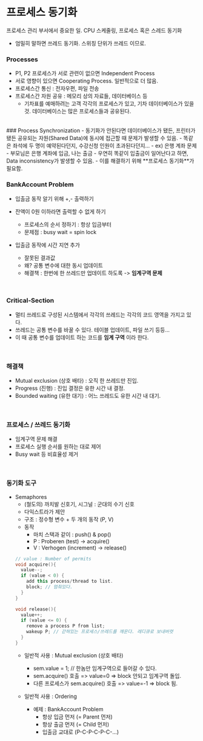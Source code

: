 # 프로세스 동기화

프로세스 관리 부서에서 중요한 일. CPU 스케줄링, 프로세스 혹은 스레드 동기화

- 엄밀히 말하면 쓰레드 동기화. 스위칭 단위가 쓰레드 이므로.

### Processes

- P1, P2 프로세스가 서로 관련이 없으면 Independent Process
- 서로 영향이 있으면 Cooperating Process. 일반적으로 더 많음.
- 프로세스간 통신 : 전자우편, 파일 전송
- 프로세스간 자원 공유 : 메모리 상의 자료들, 데이터베이스 등
  - 기차표를 예매하려는 고객 각각의 프로세스가 있고, 기차 데이터베이스가 있을 것. 데이터베이스는 많은 프로세스들과 공유된다.

<br>
### Process Synchronization
- 동기화가 안된다면 데이터베이스가 됐든, 프린터가 됐든 공유되는 자원(Shared Data)에 동시에 접근할 때 문제가 발생할 수 있음.
- 똑같은 좌석에 두 명이 예약된다던지, 수강신청 인원이 초과된다던지...
- ex) 은행 계좌 문제
  - 부모님은 은행 계좌에 입금, 나는 출금
  - 우연히 똑같이 입출금이 일어난다고 하면, Data inconsistency가 발생할 수 있음.
  - 이를 해결하기 위해 **프로세스 동기화**가 필요함.
<br>

### BankAccount Problem
- 입출금 동작 알기 위해 +,- 출력하기
- 잔액이 0원 이하라면 출력할 수 없게 하기
  - 프로세스의 순서 정하기 : 항상 입금부터
  - 문제점 : busy wait = spin lock
  
- 입출금 동작에 시간 지연 추가
  - 잘못된 결과값
  - 왜? 공통 변수에 대한 동시 업데이트
  - 해결책 : 한번에 한 쓰레드만 업데이트 하도록 -> **임계구역 문제**
<br>

### Critical-Section
- 멀티 쓰레드로 구성된 시스템에서 각각의 쓰레드는 각각의 코드 영역을 가지고 있다.
- 쓰레드는 공통 변수를 바꿀 수 있다. 테이블 업데이트, 파일 쓰기 등등...
- 이 때 공통 변수를 업데이트 하는 코드를 **임계 구역** 이라 한다.
<br>

### 해결책
- Mutual exclusion (상호 배타) : 오직 한 쓰레드만 진입.
- Progress (진행) : 진입 결정은 유한 시간 내 결정.
- Bounded waiting (유한 대기) : 어느 쓰레드도 유한 시간 내 대기.
<br>

### 프로세스 / 쓰레드 동기화
- 임계구역 문제 해결
- 프로세스 실행 순서를 원하는 대로 제어
- Busy wait 등 비효율성 제거
<br>

### 동기화 도구
- Semaphores
  - (철도의) 까치발 신호기, 시그널 : 군대의 수기 신호
  - 다익스트라가 제안
  - 구조 : 정수형 변수 + 두 개의 동작 (P, V)
  - 동작
     - 마치 스택과 같이 : push() & pop()
     - P : Proberen (test) -> acquire()
     - V : Verhogen (increment) -> release()
  ```C++
  // value : Number of permits
  void acquire(){
    value--;
    if (value < 0) {
      add this process/thread to list.
      block; // 멈춰있다.
    }
  }
  
  void release(){
    value++;
    if (value <= 0) {
      remove a process P from list;
      wakeup P; // 갇혀있는 프로세스/쓰레드를 깨운다. 레디큐로 보내버렷
    }
  }
  ```
  - 일반적 사용 : Mutual exclusion (상호 배타)
    - sem.value = 1; // 한놈만 임계구역으로 들어갈 수 있다.
    - sem.acquire() 호출 => value=0 => block 안되고 임계구역 돌입.
    - 다른 프로세스가 sem.acquire() 호출 => value=-1 => block 됨.

  - 일반적 사용 : Ordering
    - 예제 : BankAccount Problem
      - 항상 입금 먼저 (= Parent 먼저)
      - 항상 출금 먼저 (= Child 먼저)
      - 입출금 교대로 (P-C-P-C-P-C-...)
